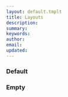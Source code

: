 ```yaml
---
layout: default.tmplt
title: Layouts
description:
summary:
keywords:
author:
email:
updated:
---
```

### Default


### Empty

